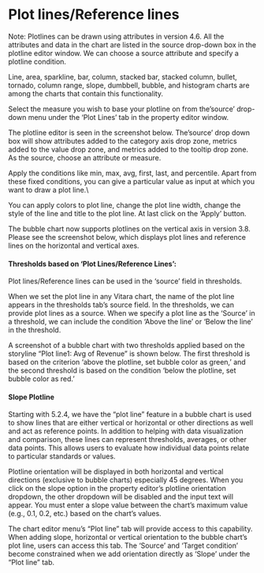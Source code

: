 # Plot lines/Reference lines

Note: Plotlines can be drawn using attributes in version 4.6. All the attributes and data in the chart are listed in the source drop-down box in the plotline editor window. We can choose a source attribute and specify a plotline condition.

Line, area, sparkline, bar, column, stacked bar, stacked column, bullet, tornado, column range, slope, dumbbell, bubble, and histogram charts are among the charts that contain this functionality.

Select the measure you wish to base your plotline on from the’source’ drop-down menu under the ‘Plot Lines’ tab in the property editor window.

The plotline editor is seen in the screenshot below. The’source’ drop down box will show attributes added to the category axis drop zone, metrics added to the value drop zone, and metrics added to the tooltip drop zone. As the source, choose an attribute or measure.&#x20;

Apply the conditions like min, max, avg, first, last, and percentile. Apart from these fixed conditions, you can give a particular value as input at which you want to draw a plot line.\


You can apply colors to plot line, change the plot line width, change the style of the line and title to the plot line. At last click on the ‘Apply’ button.

The bubble chart now supports plotlines on the vertical axis in version 3.8. Please see the screenshot below, which displays plot lines and reference lines on the horizontal and vertical axes.

#### Thresholds based on ‘Plot Lines/Reference Lines’: <a href="#thresholds-based-on-plot-linesreference-lines" id="thresholds-based-on-plot-linesreference-lines"></a>

Plot lines/Reference lines can be used in the ‘source’ field in thresholds.

When we set the plot line in any Vitara chart, the name of the plot line appears in the thresholds tab’s source field. In the thresholds, we can provide plot lines as a source. When we specify a plot line as the ‘Source’ in a threshold, we can include the condition ‘Above the line’ or ‘Below the line’ in the threshold.

A screenshot of a bubble chart with two thresholds applied based on the storyline “Plot line1: Avg of Revenue” is shown below. The first threshold is based on the criterion ‘above the plotline, set bubble color as green,’ and the second threshold is based on the condition ‘below the plotline, set bubble color as red.’

#### Slope Plotline <a href="#slope-plotline" id="slope-plotline"></a>

Starting with 5.2.4, we have the “plot line” feature in a bubble chart is used to show lines that are either vertical or horizontal or other directions as well and act as reference points. In addition to helping with data visualization and comparison, these lines can represent thresholds, averages, or other data points. This allows users to evaluate how individual data points relate to particular standards or values.

Plotline orientation will be displayed in both horizontal and vertical directions (exclusive to bubble charts) especially 45 degrees. When you click on the slope option in the property editor’s plotline orientation dropdown, the other dropdown will be disabled and the input text will appear. You must enter a slope value between the chart’s maximum value (e.g., 0.1, 0.2, etc.) based on the chart’s values.

The chart editor menu’s “Plot line” tab will provide access to this capability. When adding slope, horizontal or vertical orientation to the bubble chart’s plot line, users can access this tab. The ‘Source’ and ‘Target condition’ become constrained when we add orientation directly as ‘Slope’ under the “Plot line” tab.
